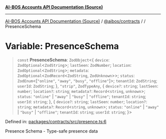 [**AI-BOS Accounts API Documentation (Source)**](../../../README.md)

***

[AI-BOS Accounts API Documentation (Source)](../../../README.md) / [@aibos/contracts](../README.md) / [](../README.md) / PresenceSchema

# Variable: PresenceSchema

> `const` **PresenceSchema**: `ZodObject`\<\{ `device`: `ZodOptional`\<`ZodString`\>; `lastSeen`: `ZodNumber`; `location`: `ZodOptional`\<`ZodString`\>; `metadata`: `ZodOptional`\<`ZodRecord`\<`ZodString`, `ZodUnknown`\>\>; `status`: `ZodEnum`\<\[`"online"`, `"away"`, `"busy"`, `"offline"`\]\>; `tenantId`: `ZodString`; `userId`: `ZodString`; \}, `"strip"`, `ZodTypeAny`, \{ `device?`: `string`; `lastSeen`: `number`; `location?`: `string`; `metadata?`: `Record`\<`string`, `unknown`\>; `status`: `"online"` \| `"away"` \| `"busy"` \| `"offline"`; `tenantId`: `string`; `userId`: `string`; \}, \{ `device?`: `string`; `lastSeen`: `number`; `location?`: `string`; `metadata?`: `Record`\<`string`, `unknown`\>; `status`: `"online"` \| `"away"` \| `"busy"` \| `"offline"`; `tenantId`: `string`; `userId`: `string`; \}\>

Defined in: [packages/contracts/src/presence.ts:6](https://github.com/pohlai88/accounts/blob/48103fb36d28b2b9bfb33472b6de2f719773cde9/packages/contracts/src/presence.ts#L6)

Presence Schema - Type-safe presence data
